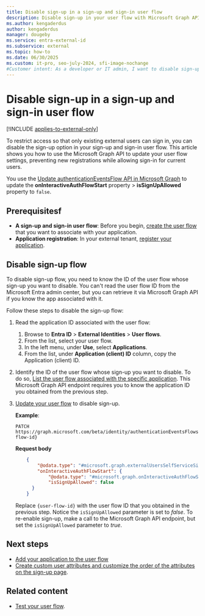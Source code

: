 ```yaml
---
title: Disable sign-up in a sign-up and sign-in user flow
description: Disable sign-up in your user flow with Microsoft Graph API. Prevent new registrations and allow only sign-in for your external users. 
ms.author: kengaderdus
author: kengaderdus
manager: dougeby
ms.service: entra-external-id
ms.subservice: external
ms.topic: how-to
ms.date: 06/30/2025
ms.custom: it-pro, seo-july-2024, sfi-image-nochange
#Customer intent: As a developer or IT admin, I want to disable sign-up in a user flow so that only existing external users can sign in. 
---
```


# Disable sign-up in a sign-up and sign-in user flow

[!INCLUDE [applies-to-external-only](../includes/applies-to-external-only.md)]

To restrict access so that only existing external users can sign in, you can disable the sign-up option in your sign-up and sign-in user flow. This article shows you how to use the Microsoft Graph API to update your user flow settings, preventing new registrations while allowing sign-in for current users.

You use the [Update authenticationEventsFlow API in Microsoft Graph](/graph/api/authenticationeventsflow-update) to update the **onInteractiveAuthFlowStart** property > **isSignUpAllowed** property to `false`. 

## Prerequisitesf

- **A sign-up and sign-in user flow**: Before you begin, [create the user flow](how-to-user-flow-sign-up-sign-in-customers.md) that you want to associate with your application.
- **Application registration**: In your external tenant, [register your application](/entra/identity-platform/quickstart-register-app).

## Disable sign-up flow

To disable sign-up flow, you need to know the ID of the user flow whose sign-up you want to disable. You can't read the user flow ID from the Microsoft Entra admin center, but you can retrieve it via Microsoft Graph API if you know the app associated with it.

Follow these steps to disable the sign-up flow:

1. Read the application ID associated with the user flow:
    1. Browse to **Entra ID** > **External Identities** > **User flows**.
    1. From the list, select your user flow.
    1. In the left menu, under **Use**, select **Applications**.
    1. From the list, under **Application (client) ID** column, copy the Application (client) ID.

1. Identify the ID of the user flow whose sign-up you want to disable. To do so, [List the user flow associated with the specific application](/graph/api/identitycontainer-list-authenticationeventsflows#example-4-list-user-flow-associated-with-specific-application-id). This Microsoft Graph API endpoint requires you to know the application ID you obtained from the previous step. 

1. [Update your user flow](/graph/api/authenticationeventsflow-update) to disable sign-up. 

    **Example**:

   ```http
   PATCH https://graph.microsoft.com/beta/identity/authenticationEventsFlows/{user-flow-id} 
   ```   

    **Request body**

    ```json
        {    
            "@odata.type": "#microsoft.graph.externalUsersSelfServiceSignUpEventsFlow",    
            "onInteractiveAuthFlowStart": {    
                "@odata.type": "#microsoft.graph.onInteractiveAuthFlowStartExternalUsersSelfServiceSignUp",    
                "isSignUpAllowed": false    
          }    
        }
    ```

    Replace `{user-flow-id}` with the user flow ID that you obtained in the previous step. Notice the `isSignUpAllowed` parameter is set to *false*. To re-enable sign-up, make a call to the Microsoft Graph API endpoint, but set the `isSignUpAllowed` parameter to *true*.   

## Next steps

- [Add your application to the user flow](how-to-user-flow-add-application.md)
- [Create custom user attributes and customize the order of the attributes on the sign-up page](how-to-define-custom-attributes.md).


## Related content

- [Test your user flow](./how-to-test-user-flows.md).